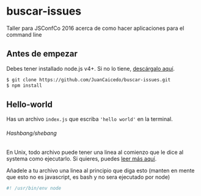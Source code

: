 # buscar-issues
Taller para JSConfCo 2016 acerca de como hacer aplicaciones para el command line

## Antes de empezar

Debes tener installado node.js v4+. Si no lo tiene, [descárgalo aquí](https://nodejs.org/en/download/).

```bash
$ git clone https://github.com/JuanCaicedo/buscar-issues.git
$ npm install
```

## Hello-world

Has un archivo `index.js` que escriba `'hello world'` en la terminal.

###### Hashbang/shebang

En Unix, todo archivo puede tener una linea al comienzo que le dice al systema
como ejecutarlo. Si quieres, puedes [leer más aquí](https://en.wikipedia.org/wiki/Shebang_(Unix)).

Añadele a tu archivo una linea al principio que diga esto (manten en mente que
esto no es javascript, es bash y no sera ejecutado por node)

```bash
#! /usr/bin/env node
```
